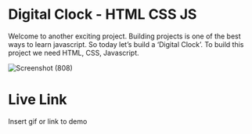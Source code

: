 
# Digital Clock - HTML CSS JS

Welcome to another exciting project. Building projects is one of the best ways to learn javascript. So today let’s build a ‘Digital Clock’. To build this project we need HTML, CSS, Javascript.


![Screenshot (808)](https://github.com/IbrahimGazi2022/VanilaJS-1-Digital-Clock/assets/98854925/061096e2-8c45-4e9e-851a-10b9e5e83eba)


# Live Link

Insert gif or link to demo
